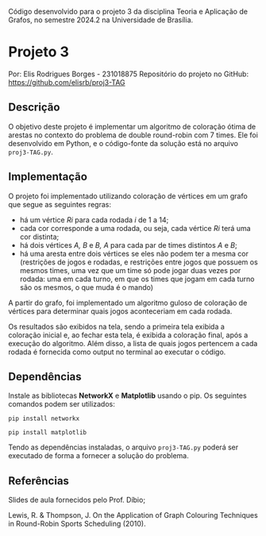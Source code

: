Código desenvolvido para o projeto 3 da disciplina Teoria e Aplicação de Grafos, no semestre 2024.2 na Universidade de Brasília.

# Projeto 3

Por: Elis Rodrigues Borges - 231018875
Repositório do projeto no GitHub: https://github.com/elisrb/proj3-TAG

## Descrição

O objetivo deste projeto é implementar um algoritmo de coloração ótima de arestas no contexto do problema de double round-robin com 7 times. Ele foi desenvolvido em Python, e o código-fonte da solução está no arquivo ```proj3-TAG.py```.

## Implementação

O projeto foi implementado utilizando coloração de vértices em um grafo que segue as seguintes regras:

- há um vértice *Ri* para cada rodada *i* de 1 a 14;
- cada cor corresponde a uma rodada, ou seja, cada vértice *Ri* terá uma cor distinta;
- há dois vértices *A, B* e *B, A* para cada par de times distintos *A* e *B*;
- há uma aresta entre dois vértices se eles não podem ter a mesma cor (restrições de jogos e rodadas, e restrições entre jogos que possuem os mesmos times, uma vez que um time só pode jogar duas vezes por rodada: uma em cada turno, em que os times que jogam em cada turno são os mesmos, o que muda é o mando)

A partir do grafo, foi implementado um algoritmo guloso de coloração de vértices para determinar quais jogos aconteceriam em cada rodada.

Os resultados são exibidos na tela, sendo a primeira tela exibida a coloração inicial e, ao fechar esta tela, é exibida a coloração final, após a execução do algoritmo. Além disso, a lista de quais jogos pertencem a cada rodada é fornecida como output no terminal ao executar o código.

## Dependências

Instale as bibliotecas **NetworkX** e **Matplotlib** usando o pip. Os seguintes comandos podem ser utilizados:

```pip install networkx```

```pip install matplotlib```

Tendo as dependências instaladas, o arquivo ```proj3-TAG.py``` poderá ser executado de forma a fornecer a solução do problema.

## Referências

Slides de aula fornecidos pelo Prof. Díbio;

Lewis, R. & Thompson, J. On the Application of Graph Colouring Techniques in Round-Robin Sports Scheduling (2010).
